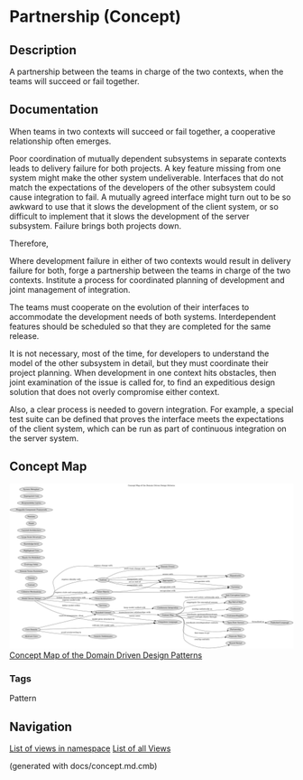 # Partnership (Concept)
## Description
A partnership between the teams in charge of the two
contexts, when the teams will succeed or fail together.

## Documentation
When teams in two contexts will succeed or fail together, a cooperative
relationship often emerges.

Poor coordination of mutually dependent subsystems in separate contexts leads
to delivery failure for both projects. A key feature missing from one system
might make the other system undeliverable. Interfaces that do not match the
expectations of the developers of the other subsystem could cause integration
to fail. A mutually agreed interface might turn out to be so awkward to use
that it slows the development of the client system, or so difficult to
implement that it slows the development of the server subsystem. Failure
brings both projects down.

Therefore,

Where development failure in either of two contexts would result in delivery
failure for both, forge a partnership between the teams in charge of the two
contexts. Institute a process for coordinated planning of development and
joint management of integration.

The teams must cooperate on the evolution of their interfaces to accommodate
the development needs of both systems. Interdependent features should be
scheduled so that they are completed for the same release.

It is not necessary, most of the time, for developers to understand the model
of the other subsystem in detail, but they must coordinate their project
planning. When development in one context hits obstacles, then joint
examination of the issue is called for, to find an expeditious design solution
that does not overly compromise either context.

Also, a clear process is needed to govern integration. For example, a special
test suite can be defined that proves the interface meets the expectations of
the client system, which can be run as part of continuous integration on the
server system.

## Concept Map
![Concept Map of the Domain Driven Design Patterns](../ddd/concept-view.png)
[Concept Map of the Domain Driven Design Patterns](../ddd/concept-view.md)

### Tags
Pattern


## Navigation
[List of views in namespace](./views-in-namespace.md)
[List of all Views](../views.md)

(generated with docs/concept.md.cmb)
